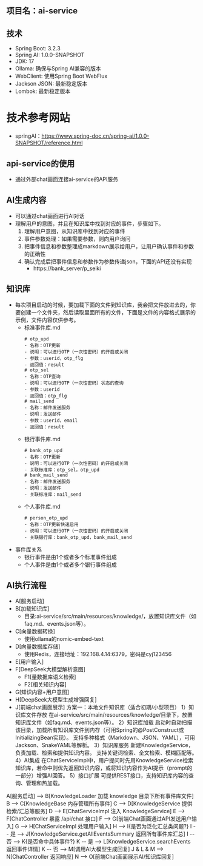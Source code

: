 
## 项目名：ai-service

## 技术
- Spring Boot: 3.2.3
- Spring AI: 1.0.0-SNAPSHOT
- JDK: 17
- Ollama: 确保与Spring AI兼容的版本
- WebClient: 使用Spring Boot WebFlux
- Jackson JSON: 最新稳定版本
- Lombok: 最新稳定版本

# 技术参考网站
- springAI：https://www.spring-doc.cn/spring-ai/1.0.0-SNAPSHOT/reference.html

## api-service的使用
- 通过外部chat画面连接ai-service的API服务
## AI生成内容
- 可以通过chat画面进行AI对话
- 理解用户的意图，并且在知识库中找到对应的事件，步骤如下。
  1. 理解用户意图，从知识库中找到对应的事件
  2. 事件参数处理：如果需要参数，则向用户询问
  3. 把事件信息和参数整理成markdown展示给用户，让用户确认事件和参数的正确性
  4. 确认完成后把事件信息和参数作为参数传递json，下面的API还没有实现
     - https://bank_server/p_seiki

## 知识库
- 每次项目启动的时候，要加载下面的文件到知识库，我会把文件放进去的，你要创建一个文件夹，然后读取里面所有的文件，下面是文件的内容格式展示的示例，文件内容仅供参考。
  - 标准事件库.md
    ```
    # otp_upd
    - 名称：OTP更新
    - 说明：可以进行OTP（一次性密码）的开启或关闭
    - 参数：userid，otp_flg
    - 返回值：result
    # otp_sel
    - 名称：OTP查询
    - 说明：可以进行OTP（一次性密码）状态的查询
    - 参数：userid
    - 返回值：otp_flg
    # mail_send
    - 名称：邮件发送服务
    - 说明：发送邮件
    - 参数：userid，email
    - 返回值：result
    ```
  - 银行事件库.md
      ```
      # bank_otp_upd
      - 名称：OTP更新
      - 说明：可以进行OTP（一次性密码）的开启或关闭
      - 关联标准库：otp_sel，otp_upd
      # bank_mail_send
      - 名称：邮件发送服务
      - 说明：发送邮件
      - 关联标准库：mail_send
      ```
  - 个人事件库.md
      ```
      # person_otp_upd
      - 名称：OTP更新快速启用
      - 说明：可以进行OTP（一次性密码）的开启或关闭
      - 关联银行库：bank_otp_upd，bank_mail_send
      ```
- 事件库关系
  - 银行事件是由1个或者多个标准事件组成
  - 个人事件是由1个或者多个银行事件组成

## AI执行流程
- A[服务启动] 
- B[加载知识库]
  - 目录:ai-service/src/main/resources/knowledge/，放置知识库文件（如faq.md、events.json等）。
- C[向量数据转换]
  - 使用ollama的nomic-embed-text
- D[向量数据库存储]
  - 使用Redis，连接地址：192.168.4.14:6379，密码是cyj123456
- E[用户输入]
- F[DeepSeek大模型解析意图]
  - F1[量数据库语义检索]
  - F2[相关知识内容]
- G[知识内容+用户意图]
- H[DeepSeek大模型生成增强回复]
- J[前端chat画面展示]
方案一：本地文件知识库（适合初期/小型项目）
1）知识库文件存放
在ai-service/src/main/resources/knowledge/目录下，放置知识库文件（如faq.md、events.json等）。
2）知识库加载
启动时自动扫描该目录，加载所有知识库文件到内存（可用Spring的@PostConstruct或InitializingBean实现）。
支持多种格式（Markdown、JSON、YAML），可用Jackson、SnakeYAML等解析。
3）知识库服务
新建KnowledgeService，负责加载、检索和提供知识内容。
支持关键词检索、全文检索、模糊匹配等。
4）AI集成
在ChatServiceImpl中，用户提问时先用KnowledgeService检索知识库，若命中则优先返回知识内容，或将知识内容作为AI提示（prompt的一部分）增强AI回答。
5）接口扩展
可提供REST接口，支持知识库内容的查询、管理和热加载。

A[服务启动] --> B[KnowledgeLoader 加载 knowledge 目录下所有事件库文件]
    B --> C[KnowledgeBase 内存管理所有事件]
    C --> D[KnowledgeService 提供检索/汇总等服务]
    D --> E[ChatServiceImpl 注入 KnowledgeService]
    E --> F[ChatController 暴露 /api/chat 接口]
    F --> G[前端Chat画面通过API发送用户输入]
    G --> H[ChatServiceImpl 处理用户输入]
    H --> I{是否为泛化汇总类问题?}
    I -- 是 --> J[KnowledgeService.getAllEventsSummary 返回所有事件库汇总]
    I -- 否 --> K{是否命中具体事件?}
    K -- 是 --> L[KnowledgeService.searchEvents 返回事件详情]
    K -- 否 --> M[调用AI大模型生成回复]
    J & L & M --> N[ChatController 返回响应]
    N --> O[前端Chat画面展示AI/知识库回复]